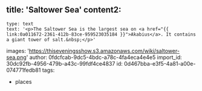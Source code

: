 title: 'Saltower Sea'
content2:
  -
    type: text
    text: '<p>The Saltower Sea is the largest sea on <a href="{{ link:0a011672-2361-412b-83ce-959523035184 }}">Akabius</a>. It contains a giant tower of salt.&nbsp;</p>'
images: 'https://thiseveningsshow.s3.amazonaws.com/wiki/saltower-sea.png'
author: 0fdcfcab-9dc5-4bdc-a78c-4fa4eca4e4e5
import_id: 30dc92fb-4956-479b-a43c-99fdf4ce4837
id: 0d467bba-e3f5-4a81-a00e-074771fedb81
tags:
  - places
